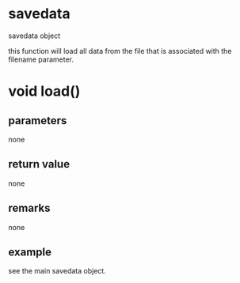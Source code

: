 # savedata

savedata object

this function will load all data from the file that is associated with the filename parameter.

# void load()
## parameters

none

## return value

none

## remarks

none

## example

see the main savedata object.
